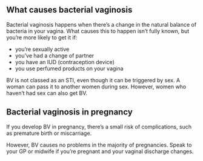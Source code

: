 ## What causes bacterial vaginosis

Bacterial vaginosis happens when there’s a change in the natural balance of
bacteria in your vagina. What causes this to happen isn’t fully known, but
you’re more likely to get it if:

- you’re sexually active
- you’ve had a change of partner
- you have an IUD (contraception device)
- you use perfumed products on your vagina

BV is not classed as an STI, even though it can be triggered by sex. A woman
can pass it to another women during sex. However, women who haven’t had sex
can also get BV.

## Bacterial vaginosis in pregnancy

If you develop BV in pregnancy, there’s a small risk of complications, such
as premature birth or miscarriage.

However, BV causes no problems in the majority of pregnancies. Speak to your
GP or midwife if you’re pregnant and your vaginal discharge changes.
